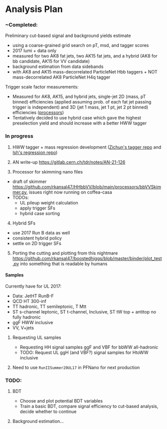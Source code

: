 # Analysis Plan

### ~Completed:

Preliminary cut-based signal and background yields estimate 
 - using a coarse-grained grid search on pT, msd, and tagger scores
 - 2017 lumi + data only
 - measured for two AK8 fat jets, two AK15 fat jets, and a hybrid (AK8 for bb candidate, AK15 for VV candidate)
 - background estimation from data sidebands
 - with AK8 and AK15 mass-decorrelated ParticleNet Hbb taggers + NOT mass-decorrelated AK8 ParticleNet H4q tagger

Trigger scale factor measurements:
 - Measured for AK8, AK15, and hybrid jets, single-jet 2D (mass, pT binned) efficiencies (applied assuming prob. of each fat jet passing trigger is independent) and 3D (jet 1 mass, jet 1 pt, jet 2 pt binned)  efficiencies ([processors](https://github.com/rkansal47/HHbbVV/blob/main/processors/JetHTTriggerEfficienciesProcessor.py))
 - Tentatively decided to use hybrid case which gave the highest preselection yield and should increase with a better HWW tagger 


### In progress

1) HWW tagger + mass regression development ([Zichun's tagger repo](https://github.com/zichunhao/weaver) and [Ish's regression repo](https://github.com/ikaul00/weaver))

2) AN write-up https://gitlab.cern.ch/tdr/notes/AN-21-126

3) Processor for skimming nano files
 - draft of skimmer https://github.com/rkansal47/HHbbVV/blob/main/processors/bbVVSkimmer.py, issues right now running on coffea-casa
 - TODOs:
   - UL pileup weight calculation
   - apply trigger SFs 
   - hybrid case sorting

4) Hybrid SFs
 - use 2017 Run B data as well
 - consistent hybrid policy
 - settle on 2D trigger SFs

5) Porting the cutting and plotting from this nightmare https://github.com/rkansal47/boostedhiggs/blob/master/binder/plot_test.py into something that is readable by humans


#### Samples

Currently have for UL 2017:

 - Data: JetHT RunB-F
 - QCD HT 300-inf
 - TT hadronic, TT semileptonic, T Mtt
 - ST s-channel leptonic, ST t-channel, Inclusive, ST tW top + antitop no fully hadronic
 - ggF HWW inclusive
 - VV, V+jets

1) Requesting UL samples
    - Requesting HH signal samples ggF and VBF for bbWW all-hadronic
    - TODO: Request UL ggH (and VBF?) signal samples for HtoWW inclusive

2) Need to use `RunIISummer20UL17` in PFNano for next production


### TODO:

1) BDT
    - Choose and plot potential BDT variables
    - Train a basic BDT, compare signal efficiency to cut-based analysis, decide whether to continue

2) Background estimation...


